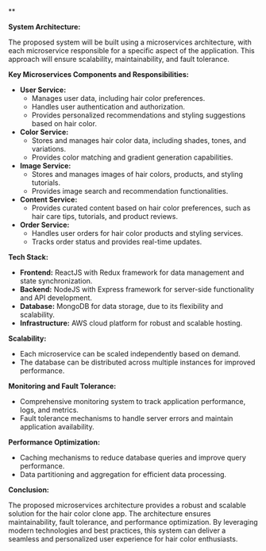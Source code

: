 **

**System Architecture:**

The proposed system will be built using a microservices architecture, with each microservice responsible for a specific aspect of the application. This approach will ensure scalability, maintainability, and fault tolerance.

**Key Microservices Components and Responsibilities:**

* **User Service:**
    * Manages user data, including hair color preferences.
    * Handles user authentication and authorization.
    * Provides personalized recommendations and styling suggestions based on hair color.
* **Color Service:**
    * Stores and manages hair color data, including shades, tones, and variations.
    * Provides color matching and gradient generation capabilities.
* **Image Service:**
    * Stores and manages images of hair colors, products, and styling tutorials.
    * Provides image search and recommendation functionalities.
* **Content Service:**
    * Provides curated content based on hair color preferences, such as hair care tips, tutorials, and product reviews.
* **Order Service:**
    * Handles user orders for hair color products and styling services.
    * Tracks order status and provides real-time updates.

**Tech Stack:**

* **Frontend:** ReactJS with Redux framework for data management and state synchronization.
* **Backend:** NodeJS with Express framework for server-side functionality and API development.
* **Database:** MongoDB for data storage, due to its flexibility and scalability.
* **Infrastructure:** AWS cloud platform for robust and scalable hosting.

**Scalability:**

* Each microservice can be scaled independently based on demand.
* The database can be distributed across multiple instances for improved performance.

**Monitoring and Fault Tolerance:**

* Comprehensive monitoring system to track application performance, logs, and metrics.
* Fault tolerance mechanisms to handle server errors and maintain application availability.

**Performance Optimization:**

* Caching mechanisms to reduce database queries and improve query performance.
* Data partitioning and aggregation for efficient data processing.

**Conclusion:**

The proposed microservices architecture provides a robust and scalable solution for the hair color clone app. The architecture ensures maintainability, fault tolerance, and performance optimization. By leveraging modern technologies and best practices, this system can deliver a seamless and personalized user experience for hair color enthusiasts.